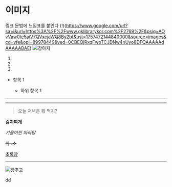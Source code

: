 # 이미지

링크 문법에 느낌표를 붙인다
(!)(https://www.google.com/url?sa=i&url=https%3A%2F%2Fwww.gklibrarykor.com%2F2769%2F&psig=AOvVaw0te5aiV7QVxcjaWQ8By2bf&ust=1757472144840000&source=images&cd=vfe&opi=89978449&ved=0CBEQjRxqFwoTCJDNw4nUyo8DFQAAAAAdAAAAABAE)
![강아지]()

1.
2.
3.

- 항목 1

  - 하위 항목 1

---

---

> 오늘 저녁은 뭐 먹지?

**김치찌개**

_기울어진 마라탕_

~~취~소~~

[초록창](https://www.naver.com)

---

![장추고](https://www.google.com/url?sa=i&url=https%3A%2F%2Fm.oasis.co.kr%2Fproduct%2Fdetail%2F90394&psig=AOvVaw03YCDNkjE3lGDIkgbu2mlZ&ust=1757493458649000&source=images&cd=vfe&opi=89978449&ved=0CBUQjRxqFwoTCPjVob2jy48DFQAAAAAdAAAAABAE)

dd  